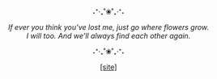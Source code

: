 <p align="center">˖⁺‧₊˚❀˚₊‧⁺˖</p>
<p align="center"><i>If ever you think you’ve lost me, just go where flowers grow.<br>I will too. And we’ll always find each other again.</i></p>
<p align="center">˖⁺‧₊˚❀˚₊‧⁺˖</p>
<p align="center"><a href="https://garden.errbufferoverfl.me">[site]</a></p>
